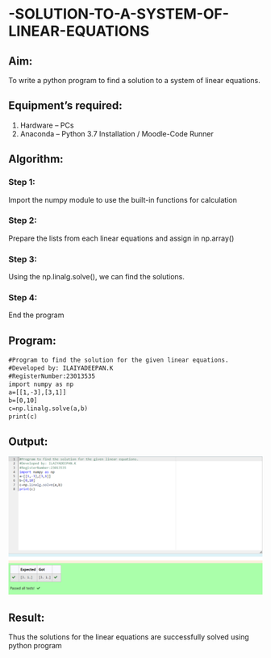# -SOLUTION-TO-A-SYSTEM-OF-LINEAR-EQUATIONS
## Aim:
To write a python program to find a solution to a system of linear equations.
## Equipment’s required:
1. 	Hardware – PCs
2. 	Anaconda – Python 3.7 Installation / Moodle-Code Runner
## Algorithm:
### Step 1: 

Import the numpy module to use the built-in functions for calculation

### Step 2: 

Prepare the lists from each linear equations and assign in np.array()

### Step 3: 

Using the np.linalg.solve(), we can find the solutions.

### Step 4: 

End the program

## Program:
```
#Program to find the solution for the given linear equations.
#Developed by: ILAIYADEEPAN.K
#RegisterNumber:23013535
import numpy as np
a=[[1,-3],[3,1]]
b=[0,10]
c=np.linalg.solve(a,b)
print(c)
```

## Output:
![output](/output.png)

## Result: 
Thus the solutions for the linear equations are successfully solved using python program


